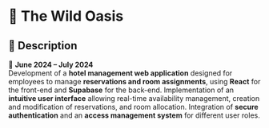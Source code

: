# 🏨 The Wild Oasis
## 📌 Description

📅 **June 2024 – July 2024**  
Development of a **hotel management web application** designed for employees to manage **reservations and room assignments**, using **React** for the front-end and **Supabase** for the back-end. Implementation of an **intuitive user interface** allowing real-time availability management, creation and modification of reservations, and room allocation. Integration of **secure authentication** and an **access management system** for different user roles.
